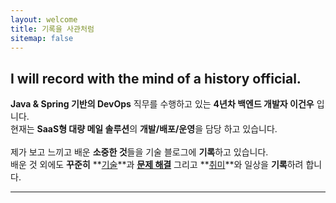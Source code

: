 ```yaml
---
layout: welcome
title: 기록을 사관처럼
sitemap: false
---
```


## I will record with the mind of a history official.

**Java & Spring 기반의 DevOps** 직무를 수행하고 있는 **4년차 백엔드 개발자 이건우** 입니다.<br>
현재는 **SaaS형 대량 메일 솔루션**의 **개발/배포/운영**을 담당 하고 있습니다.<br><br>
제가 보고 느끼고 배운 **소중한 것**들을 기술 블로그에 **기록**하고 있습니다.<br>
배운 것 외에도 **꾸준히** **[기술]**과 **[문제 해결]** 그리고 **[취미]**와 일상을 **기록**하려 합니다.<br>

---

<!--author-->

<!-- Links -->
[기술]: /development/
[취미]: /books/
[문제 해결]: /tag-problem-solving/
